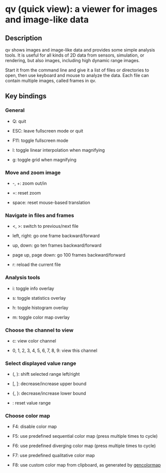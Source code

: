 # qv (quick view): a viewer for images and image-like data

## Description

qv shows images and image-like data and provides some simple analysis tools.
It is useful for all kinds of 2D data from sensors, simulation, or rendering,
but also images, including high dynamic range images.

Start it from the command line and give it a list of files or directories to
open, then use keyboard and mouse to analyze the data. Each file can contain
multiple images, called frames in qv.

## Key bindings

### General

- Q: quit

- ESC: leave fullscreen mode or quit

- F11: toggle fullscreen mode

- l: toggle linear interpolation when magnifying

- g: toggle grid when magnifying

### Move and zoom image

- -, +: zoom out/in

- =: reset zoom

- space: reset mouse-based translation

### Navigate in files and frames

- <, >: switch to previous/next file

- left, right: go one frame backward/forward

- up, down: go ten frames backward/forward

- page up, page down: go 100 frames backward/forward

- r: reload the current file

### Analysis tools

- i: toggle info overlay

- s: toggle statistics overlay

- h: toggle histogram overlay

- m: toggle color map overlay

### Choose the channel to view

- c: view color channel

- 0, 1, 2, 3, 4, 5, 6, 7, 8, 9: view this channel

### Select displayed value range

- (, ): shift selected range left/right

- [, ]: decrease/increase upper bound

- {, }: decrease/increase lower bound

- \: reset value range

### Choose color map

- F4: disable color map

- F5: use predefined sequential color map (press multiple times to cycle)

- F6: use predefined diverging color map (press multiple times to cycle)

- F7: use predefined qualitative color map

- F8: use custom color map from clipboard, as generated by 
      [gencolormap](https://marlam.de/gencolormap)
